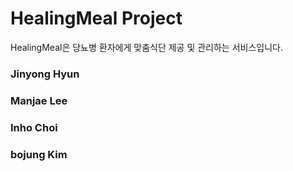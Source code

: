 # HealingMeal Project


HealingMeal은 당뇨병 환자에게 맞춤식단 제공 및 관리하는 서비스입니다.

### Jinyong Hyun

### Manjae Lee

### Inho Choi

### bojung Kim